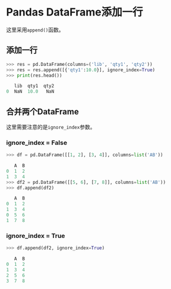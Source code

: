 ﻿# Pandas DataFrame添加一行

这里采用`append()`函数。

## 添加一行
```python
>>> res = pd.DataFrame(columns=('lib', 'qty1', 'qty2'))
>>> res = res.append([{'qty1':10.0}], ignore_index=True)
>>> print(res.head())

   lib  qty1  qty2
0  NaN  10.0   NaN
```

## 合并两个DataFrame
这里需要注意的是`ignore_index`参数。

### ignore_index = False
```python
>>> df = pd.DataFrame([[1, 2], [3, 4]], columns=list('AB'))

   A  B
0  1  2
1  3  4
>>> df2 = pd.DataFrame([[5, 6], [7, 8]], columns=list('AB'))
>>> df.append(df2)

   A  B
0  1  2
1  3  4
0  5  6
1  7  8

```

### ignore_index = True
```python
>>> df.append(df2, ignore_index=True)

   A  B
0  1  2
1  3  4
2  5  6
3  7  8
```

